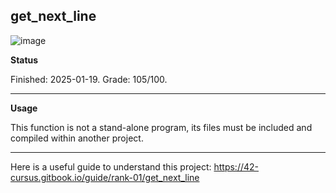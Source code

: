 get_next_line
-------
![image](https://github.com/user-attachments/assets/ec85dab8-bb71-405b-9f51-da7fb633399c)


**Status**

Finished: 2025-01-19. Grade: 105/100.

-------
**Usage**

This function is not a stand-alone program, its files must be included and compiled within another project.


-------

Here is a useful guide to understand this project: https://42-cursus.gitbook.io/guide/rank-01/get_next_line
